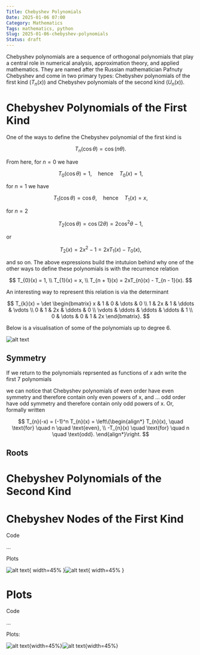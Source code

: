 ```yaml
---
Title: Chebyshev Polynomials
Date: 2025-01-06 07:00
Category: Mathematics
Tags: mathematics, python
Slug: 2025-01-06-chebyshev-polynomials
Status: draft
---
```


Chebyshev polynomials are a sequence of orthogonal polynomials that play a central role in numerical analysis, approximation theory, and applied mathematics. They are named after the Russian mathematician Pafnuty Chebyshev and come in two primary types: Chebyshev polynomials of the first kind ($T_n(x)$) and Chebyshev polynomials of the second kind ($U_n(x)$).

# Chebyshev Polynomials of the First Kind

One of the ways to define the Chebyshev polynomial of the first kind is

$$
T_{n}\left(\cos{\theta}\right) = \cos{(n \theta)}.
$$

From here, for $n = 0$ we have

$$
T_{0}(\cos{\theta}) = 1, \quad \text{hence} \quad T_{0}(x) = 1,
$$

for $n = 1$ we have

$$
T_{1}(\cos{\theta}) = \cos{\theta}, \quad \text{hence} \quad T_{1}(x) = x,
$$

for $n = 2$

$$
T_{2}(\cos{\theta}) = \cos(2\theta) = 2 \cos^2{\theta} - 1,
$$

or 

$$
T_{2}(x) = 2x^2 - 1 = 2xT_{1}(x) - T_{0}(x),
$$

and so on. The above expressions build the intutuion behind why one of the other ways to define these polynomials is with the recurrence relation

$$
T_{0}(x) = 1, \\
T_{1}(x) = x, \\
T_{n + 1}(x) = 2xT_{n}(x) - T_{n - 1}(x).
$$

An interesting way to represent this relation is via the determinant

$$
T_{k}(x) = \det \begin{bmatrix}
x & 1 & 0 & \dots & 0 \\
1 & 2x & 1 & \ddots & \vdots \\
0 & 1 & 2x & \ddots & 0 \\
\vdots & \ddots & \ddots & \ddots & 1 \\
0 & \dots & 0 & 1 & 2x
\end{bmatrix}.
$$

Below is a visualisation of some of the polynomials up to degree $6$.

![alt text](../code/2025-01-06-chebyshev-polynomials/Untitled_4.png)

## Symmetry

If we return to the polynomials reprsented as functions of $x$ adn write the first $7$ polynomials 

we can notice that Chebyshev polynomials of even order have even symmetry and therefore contain only even powers of x, and ... odd order have odd symmetry and therefore contain only odd powers of x. Or, formally written

$$
T_{n}(-x) = (-1)^n T_{n}(x) = \left\{\begin{align*}
T_{n}(x), \quad \text{for} \quad n \quad \text{even}, \\
-T_{n}(x) \quad \text{for} \quad n \quad \text{odd}.
\end{align*}\right.
$$

## Roots



# Chebyshev Polynomials of the Second Kind



# Chebyshev Nodes of the First Kind

Code

...

Plots

![alt text](../code/2025-01-06-chebyshev-polynomials/Untitled_3.png){ width=45% }![alt text](../code/2025-01-06-chebyshev-polynomials/Untitled_5.png){ width=45% }

# Plots

Code

...

Plots:

![alt text](../code/2025-01-06-chebyshev-polynomials/Untitled.png){width=45%}![alt text](../code/2025-01-06-chebyshev-polynomials/Untitled-2.png){width=45%}


